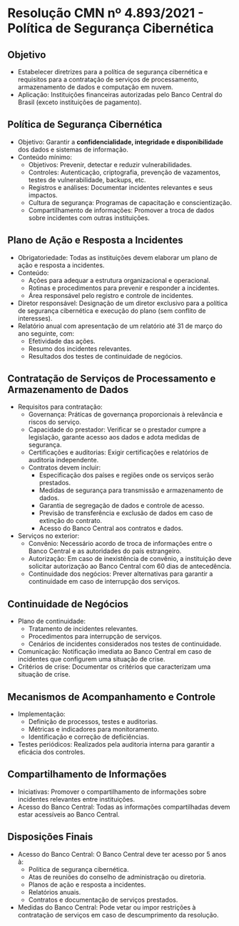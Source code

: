 # Resolução CMN nº 4.893/2021 - Política de Segurança Cibernética

## Objetivo
- Estabelecer diretrizes para a política de segurança cibernética e requisitos para a contratação de serviços de processamento, armazenamento de dados e computação em nuvem.
- Aplicação: Instituições financeiras autorizadas pelo Banco Central do Brasil (exceto instituições de pagamento).

## Política de Segurança Cibernética
- Objetivo: Garantir a **confidencialidade, integridade e disponibilidade** dos dados e sistemas de informação.
- Conteúdo mínimo:
  - Objetivos: Prevenir, detectar e reduzir vulnerabilidades.
  - Controles: Autenticação, criptografia, prevenção de vazamentos, testes de vulnerabilidade, backups, etc.
  - Registros e análises: Documentar incidentes relevantes e seus impactos.
  - Cultura de segurança: Programas de capacitação e conscientização.
  - Compartilhamento de informações: Promover a troca de dados sobre incidentes com outras instituições.

## Plano de Ação e Resposta a Incidentes
- Obrigatoriedade: Todas as instituições devem elaborar um plano de ação e resposta a incidentes.
- Conteúdo:
  - Ações para adequar a estrutura organizacional e operacional.
  - Rotinas e procedimentos para prevenir e responder a incidentes.
  - Área responsável pelo registro e controle de incidentes.
- Diretor responsável: Designação de um diretor exclusivo para a política de segurança cibernética e execução do plano (sem conflito de interesses).
- Relatório anual com apresentação de um relatório até 31 de março do ano seguinte, com:
  - Efetividade das ações.
  - Resumo dos incidentes relevantes.
  - Resultados dos testes de continuidade de negócios.

## Contratação de Serviços de Processamento e Armazenamento de Dados
- Requisitos para contratação:
  - Governança: Práticas de governança proporcionais à relevância e riscos do serviço.
  - Capacidade do prestador: Verificar se o prestador cumpre a legislação, garante acesso aos dados e adota medidas de segurança.
  - Certificações e auditorias: Exigir certificações e relatórios de auditoria independente.
  - Contratos devem incluir:
    - Especificação dos países e regiões onde os serviços serão prestados.
    - Medidas de segurança para transmissão e armazenamento de dados.
    - Garantia de segregação de dados e controle de acesso.
    - Previsão de transferência e exclusão de dados em caso de extinção do contrato.
    - Acesso do Banco Central aos contratos e dados.
- Serviços no exterior:
  - Convênio: Necessário acordo de troca de informações entre o Banco Central e as autoridades do país estrangeiro.
  - Autorização: Em caso de inexistência de convênio, a instituição deve solicitar autorização ao Banco Central com 60 dias de antecedência.
  - Continuidade dos negócios: Prever alternativas para garantir a continuidade em caso de interrupção dos serviços.

## Continuidade de Negócios
- Plano de continuidade:
  - Tratamento de incidentes relevantes.
  - Procedimentos para interrupção de serviços.
  - Cenários de incidentes considerados nos testes de continuidade.
- Comunicação: Notificação imediata ao Banco Central em caso de incidentes que configurem uma situação de crise.
- Critérios de crise: Documentar os critérios que caracterizam uma situação de crise.

## Mecanismos de Acompanhamento e Controle
- Implementação:
  - Definição de processos, testes e auditorias.
  - Métricas e indicadores para monitoramento.
  - Identificação e correção de deficiências.
- Testes periódicos: Realizados pela auditoria interna para garantir a eficácia dos controles.

## Compartilhamento de Informações
- Iniciativas: Promover o compartilhamento de informações sobre incidentes relevantes entre instituições.
- Acesso do Banco Central: Todas as informações compartilhadas devem estar acessíveis ao Banco Central.

## Disposições Finais
- Acesso do Banco Central: O Banco Central deve ter acesso por 5 anos à:
  - Política de segurança cibernética.
  - Atas de reuniões do conselho de administração ou diretoria.
  - Planos de ação e resposta a incidentes.
  - Relatórios anuais.
  - Contratos e documentação de serviços prestados.
- Medidas do Banco Central: Pode vetar ou impor restrições à contratação de serviços em caso de descumprimento da resolução.